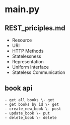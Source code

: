 # main.py

## REST_priciples.md
- Resource
- URI
- HTTP Methods
- Statelessness
- Representation
- Uniform Interface
- Stateless Communication


## book api
    - get all books \- get 
    - get books by id \- get
    - create_new_book \- post
    - update_book \- put 
    - delete_book \- delete

